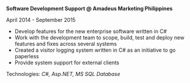 <b>Software Development Support @ Amadeus Marketing Philippines</b>

<span class="text-sm">April 2014 - September 2015</span>

<ul class="list-bullets text-base">
<li>Develop features for the new enterprise software written in C#</li>
<li>Work with the development team to scope, build, test and deploy new features and fixes across several systems</li>
<li>Created a visitor logging system written in C# as an initiative to go paperless</li>
<li>Provide system support for external clients</li>
</ul>

<span class="text-sm">Technologies: <i>C#, Asp.NET, MS SQL Database</i></span>
